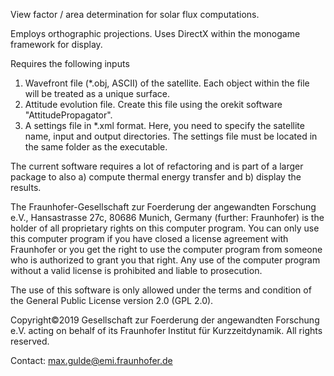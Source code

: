 View factor / area determination for solar flux computations.

Employs orthographic projections. Uses DirectX within the monogame framework for display.

Requires the following inputs
 1. Wavefront file (*.obj, ASCII) of the satellite. Each object within the file
     will be treated as a unique surface.
 2. Attitude evolution file. Create this file using the orekit software
     "AttitudePropagator".
 3. A settings file in *.xml format. Here, you need to specify the satellite
     name, input and output directories. The settings file must be located in
     the same folder as the executable.
     
 The current software requires a lot of refactoring and is part of a larger package
 to also a) compute thermal energy transfer and b) display the results.

The Fraunhofer-Gesellschaft zur Foerderung der angewandten Forschung e.V.,
Hansastrasse 27c, 80686 Munich, Germany (further: Fraunhofer) is the holder
of all proprietary rights on this computer program. You can only use this
computer program if you have closed a license agreement with Fraunhofer or
you get the right to use the computer program from someone who is authorized
to grant you that right. Any use of the computer program without a valid
license is prohibited and liable to prosecution.

The use of this software is only allowed under the terms and condition of the
General Public License version 2.0 (GPL 2.0).

Copyright©2019 Gesellschaft zur Foerderung der angewandten Forschung e.V. acting
on behalf of its Fraunhofer Institut für  Kurzzeitdynamik. All rights reserved.

Contact: max.gulde@emi.fraunhofer.de
